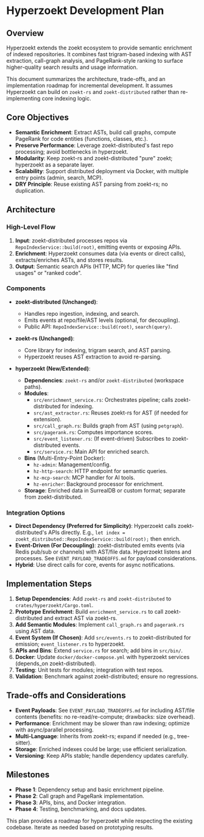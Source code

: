# Hyperzoekt Development Plan

## Overview
Hyperzoekt extends the zoekt ecosystem to provide semantic enrichment of indexed repositories. It combines fast trigram-based indexing with AST extraction, call-graph analysis, and PageRank-style ranking to surface higher-quality search results and usage information.

This document summarizes the architecture, trade-offs, and an implementation roadmap for incremental development. It assumes Hyperzoekt can build on `zoekt-rs` and `zoekt-distributed` rather than re-implementing core indexing logic.

## Core Objectives
- **Semantic Enrichment**: Extract ASTs, build call graphs, compute PageRank for code entities (functions, classes, etc.).
- **Preserve Performance**: Leverage zoekt-distributed's fast repo processing; avoid bottlenecks in hyperzoekt.
- **Modularity**: Keep zoekt-rs and zoekt-distributed "pure" zoekt; hyperzoekt as a separate layer.
- **Scalability**: Support distributed deployment via Docker, with multiple entry points (admin, search, MCP).
- **DRY Principle**: Reuse existing AST parsing from zoekt-rs; no duplication.

## Architecture
### High-Level Flow
1. **Input**: zoekt-distributed processes repos via `RepoIndexService::build(root)`, emitting events or exposing APIs.
2. **Enrichment**: Hyperzoekt consumes data (via events or direct calls), extracts/enriches ASTs, and stores results.
3. **Output**: Semantic search APIs (HTTP, MCP) for queries like "find usages" or "ranked code".

### Components
- **zoekt-distributed (Unchanged)**:
  - Handles repo ingestion, indexing, and search.
  - Emits events at repo/file/AST levels (optional, for decoupling).
  - Public API: `RepoIndexService::build(root)`, `search(query)`.

- **zoekt-rs (Unchanged)**:
  - Core library for indexing, trigram search, and AST parsing.
  - Hyperzoekt reuses AST extraction to avoid re-parsing.

- **hyperzoekt (New/Extended)**:
  - **Dependencies**: `zoekt-rs` and/or `zoekt-distributed` (workspace paths).
  - **Modules**:
    - `src/enrichment_service.rs`: Orchestrates pipeline; calls zoekt-distributed for indexing.
    - `src/ast_extractor.rs`: Reuses zoekt-rs for AST (if needed for extension).
    - `src/call_graph.rs`: Builds graph from AST (using `petgraph`).
    - `src/pagerank.rs`: Computes importance scores.
    - `src/event_listener.rs`: (If event-driven) Subscribes to zoekt-distributed events.
    - `src/service.rs`: Main API for enriched search.
  - **Bins** (Multi-Entry-Point Docker):
    - `hz-admin`: Management/config.
    - `hz-http-search`: HTTP endpoint for semantic queries.
    - `hz-mcp-search`: MCP handler for AI tools.
    - `hz-enricher`: Background processor for enrichment.
  - **Storage**: Enriched data in SurrealDB or custom format; separate from zoekt-distributed.

### Integration Options
- **Direct Dependency (Preferred for Simplicity)**: Hyperzoekt calls zoekt-distributed's APIs directly. E.g., `let index = zoekt_distributed::RepoIndexService::build(root);` then enrich.
- **Event-Driven (For Decoupling)**: zoekt-distributed emits events (via Redis pub/sub or channels) with AST/file data. Hyperzoekt listens and processes. See `EVENT_PAYLOAD_TRADEOFFS.md` for payload considerations.
- **Hybrid**: Use direct calls for core, events for async notifications.

## Implementation Steps
1. **Setup Dependencies**: Add `zoekt-rs` and `zoekt-distributed` to `crates/hyperzoekt/Cargo.toml`.
2. **Prototype Enrichment**: Build `enrichment_service.rs` to call zoekt-distributed and extract AST via zoekt-rs.
3. **Add Semantic Modules**: Implement `call_graph.rs` and `pagerank.rs` using AST data.
4. **Event System (If Chosen)**: Add `src/events.rs` to zoekt-distributed for emission; `event_listener.rs` to hyperzoekt.
5. **APIs and Bins**: Extend `service.rs` for search; add bins in `src/bin/`.
6. **Docker**: Update `docker/docker-compose.yml` with hyperzoekt services (depends_on zoekt-distributed).
7. **Testing**: Unit tests for modules; integration with test repos.
8. **Validation**: Benchmark against zoekt-distributed; ensure no regressions.

## Trade-offs and Considerations
- **Event Payloads**: See `EVENT_PAYLOAD_TRADEOFFS.md` for including AST/file contents (benefits: no re-read/re-compute; drawbacks: size overhead).
- **Performance**: Enrichment may be slower than raw indexing; optimize with async/parallel processing.
- **Multi-Language**: Inherits from zoekt-rs; expand if needed (e.g., tree-sitter).
- **Storage**: Enriched indexes could be large; use efficient serialization.
- **Versioning**: Keep APIs stable; handle dependency updates carefully.

## Milestones
- **Phase 1**: Dependency setup and basic enrichment pipeline.
- **Phase 2**: Call graph and PageRank implementation.
- **Phase 3**: APIs, bins, and Docker integration.
- **Phase 4**: Testing, benchmarking, and docs updates.

This plan provides a roadmap for hyperzoekt while respecting the existing codebase. Iterate as needed based on prototyping results.
